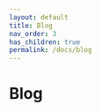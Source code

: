 ```yaml
---
layout: default
title: Blog
nav_order: 3
has_children: true
permalink: /docs/blog
---
```


# Blog

<!-- To make it as easy as possible to write documentation in plain Markdown, most UI components are styled using default Markdown elements with few additional CSS classes needed.
{: .fs-6 .fw-300 } -->